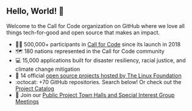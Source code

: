 ## Hello, World! :wave:

Welcome to the Call for Code organization on GitHub where we love all things tech-for-good and open source that makes an impact.

* :woman_technologist: 500,000+ participants in [Call for Code](https://developer.ibm.com/callforcode/) since its launch in 2018
* :world_map: 180 nations represented in the Call for Code community
* :computer: 15,000 applications built for disaster resiliency, racial justice, and climate change mitigation
* :rocket: 14 official [open source projects hosted by The Linux Foundation](https://www.linuxfoundation.org/projects/call-for-code/)
* :octocat: +70 GitHub repositories. Search below! Or check out the [Project Catalog](https://github.com/Call-for-Code/Project-Catalog)
* :calendar: Join our [Public Project Town Halls and Special Interest Group Meetings](https://calendar.google.com/calendar/u/0?cid=NG4waHU0b2psZnVmdTRzN2M1anNjazc3cnNAZ3JvdXAuY2FsZW5kYXIuZ29vZ2xlLmNvbQ)
